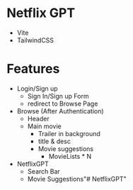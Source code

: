 # Netflix GPT

 - Vite 
 - TailwindCSS


# Features
- Login/Sign up
   - Sign In/Sign up Form
   - redirect to Browse Page
- Browse (After Authentication)
   - Header
   - Main movie
     - Trailer in background
     - title & desc
     - Movie suggestions
       - MovieLists * N
- NetflixGPT
   - Search Bar
   - Movie Suggestions"# NetflixGPT" 
